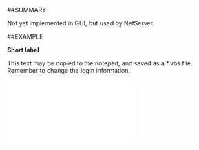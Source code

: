 

##SUMMARY

Not yet implemented in GUI, but used by NetServer.


##EXAMPLE

**Short label**

This text may be copied to the notepad, and saved as a *.vbs file. Remember to change the login information.

![](../../Examples/vbs/SOUDefField.ShortLabel.vbs.txt)





